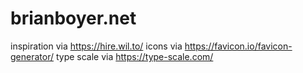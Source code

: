 # brianboyer.net

inspiration via https://hire.wil.to/
icons via https://favicon.io/favicon-generator/
type scale via https://type-scale.com/
